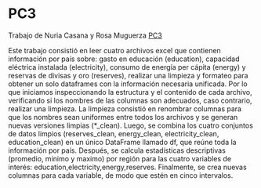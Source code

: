 # PC3
Trabajo de Nuria Casana y Rosa Muguerza [PC3]()

Este trabajo consistió en leer cuatro archivos excel que contienen información por país sobre: gasto en educación (education), capacidad eléctrica instalada (electricity), consumo de energía per cápita (energy) y reservas de divisas y oro (reserves), realizar una limpieza y formateo para obtener un solo dataframes con la información necesaria unificada. 
Por lo que iniciamos inspeccionando la estructura y el contenido de cada archivo, verificando si los nombres de las columnas son adecuados, caso contrario, realizar una limpieza. La limpieza consistió en renombrar columnas para que los nombres sean uniformes entre todos los archivos y se generan nuevas versiones limpias (*_clean). Luego, se combina los cuatro conjuntos de datos limpios (reserves_clean, energy_clean, electricity_clean, education_clean) en un único DataFrame llamado df, que reúne toda la información por país. Después, se calcula estadísticas descriptivas (promedio, minimo y maximo) por región para las cuatro variables de interés: education,electricity,energy,reserves. Finalmente, se crea nuevas columnas para cada variable, de modo que estén en cinco intervalos. 
